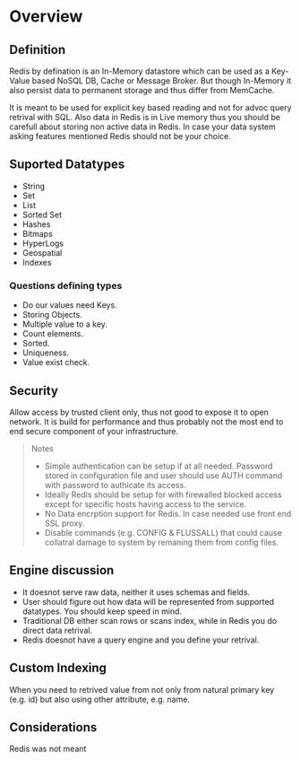 # Overview

## Definition

Redis by defination is an In-Memory datastore which can be used as a Key-Value based NoSQL DB, Cache or Message Broker. But though In-Memory it also persist data to permanent storage and thus differ from MemCache.

It is meant to be used for explicit key based reading and not for advoc query retrival with SQL. Also data in Redis is in Live memory thus you should be carefull about storing non active data in Redis. In case your data system asking features mentioned Redis should not be your choice.

## Suported Datatypes

- String
- Set
- List
- Sorted Set
- Hashes
- Bitmaps
- HyperLogs
- Geospatial
- Indexes

### Questions defining types

- Do our values need Keys. 
- Storing Objects.
- Multiple value to a key.
- Count elements.
- Sorted.
- Uniqueness.
- Value exist check.

## Security

Allow access by trusted client only, thus not good to expose it to open network. It is build for performance and thus probably not the most end to end secure component of your infrastructure. 

> Notes
> - Simple authentication can be setup if at all needed. Password stored in configuration file and user should use AUTH command with password to authicate its access. 
> - Ideally Redis should be setup for with firewalled blocked access except for specific hosts having access to the service.
> - No Data encrption support for Redis. In case needed use front end SSL proxy.
> - Disable commands (e.g. CONFIG & FLUSSALL) that could cause collatral damage to system by remaning them from config files.

## Engine discussion

- It doesnot serve raw data, neither it uses schemas and fields.
- User should figure out how data will be represented from supported datatypes. You should keep speed in mind.
- Traditional DB either scan rows or scans index, while in Redis you do direct data retrival.
- Redis doesnot have a query engine and you define your retrival.

## Custom Indexing

When you need to retrived value from not only from natural primary key (e.g. id) but also using other attribute, e.g. name.

## Considerations

Redis was not meant 

